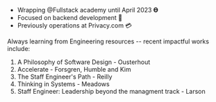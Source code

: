 * Wrapping @Fullstack academy until April 2023 𝚹
* Focused on backend development 🐍
* Previously operations at Privacy.com 💳


Always learning from Engineering resources -- recent impactful works include:
1. A Philosophy of Software Design - Ousterhout
2. Accelerate - Forsgren, Humble and Kim
3. The Staff Engineer's Path - Reilly
4. Thinking in Systems - Meadows
5. Staff Engineer: Leadership beyond the managment track - Larson


<!---
makeitsough/makeitsough is a ✨ special ✨ repository because its `README.md` (this file) appears on your GitHub profile.
You can click the Preview link to take a look at your changes.
--->
